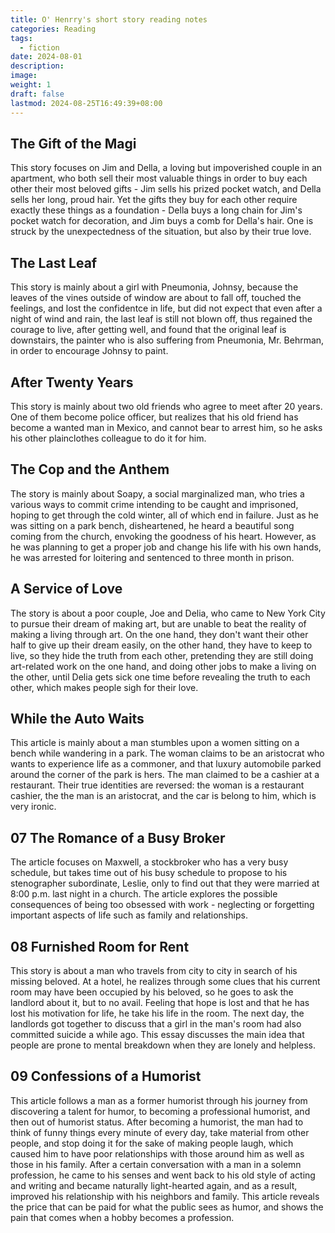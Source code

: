 ```yaml
---
title: O' Henrry's short story reading notes
categories: Reading
tags:
  - fiction
date: 2024-08-01
description: 
image: 
weight: 1
draft: false
lastmod: 2024-08-25T16:49:39+08:00
---
```

## The Gift of the Magi

This story focuses on Jim and Della, a loving but impoverished couple in an apartment, who both sell their most valuable things in order to buy each other their most beloved gifts - Jim sells his prized pocket watch, and Della sells her long, proud hair. Yet the gifts they buy for each other require exactly these things as a foundation - Della buys a long chain for Jim's pocket watch for decoration, and Jim buys a comb for Della's hair. One is struck by the unexpectedness of the situation, but also by their true love.

## The Last Leaf

This story is mainly about a girl with Pneumonia, Johnsy, because the leaves of the vines outside of window are about to fall off, touched the feelings, and lost the confidentce in life, but did not expect that even after a night of wind and rain, the last leaf is still not blown off, thus regained the courage to live, after getting well, and found that the original leaf is downstairs, the painter who is also suffering from Pneumonia, Mr. Behrman, in order to encourage Johnsy to paint.

## After Twenty Years

This story is mainly about two old friends who agree to meet after 20 years. One of them become police officer, but realizes that his old friend has become a wanted man in Mexico, and cannot bear to arrest him, so he asks his other plainclothes colleague to do it for him.

## The Cop and the Anthem

The story is mainly about Soapy, a social marginalized man, who tries a various ways to commit crime intending to be caught and imprisoned, hoping to get through the cold winter, all of which end in failure. Just as he was sitting on a park bench, disheartened, he heard a beautiful song coming from the church, envoking the goodness of his heart. However, as he was planning to get a proper job and change his life with his own hands, he was arrested for loitering and sentenced to three month in prison.

## A Service of Love

The story is about a poor couple, Joe and Delia, who came to New York City to pursue their dream of making art, but are unable to beat the reality of making a living through art. On the one hand, they don't want their other half to give up their dream easily, on the other hand, they have to keep to live, so they hide the truth from each other, pretending they are still doing art-related work on the one hand, and doing other jobs to make a living on the other, until Delia gets sick one time before revealing the truth to each other, which makes people sigh for their love.

## While the Auto Waits

This article is mainly about a man stumbles upon a women sitting on a bench while wandering in a park. The woman claims to be an aristocrat who wants to experience life as a commoner, and that luxury automobile parked around the corner of the park is hers. The man claimed to be a cashier at a restaurant. Their true identities are reversed: the woman is a restaurant cashier, the the man is an aristocrat, and the car is belong to him, which is very ironic. 

## 07 The Romance of a Busy Broker

The article focuses on Maxwell, a stockbroker who has a very busy schedule, but takes time out of his busy schedule to propose to his stenographer subordinate, Leslie, only to find out that they were married at 8:00 p.m. last night in a church. The article explores the possible consequences of being too obsessed with work - neglecting or forgetting important aspects of life such as family and relationships.

## 08 Furnished Room for Rent

This story is about a man who travels from city to city in search of his missing beloved. At a hotel, he realizes through some clues that his current room may have been occupied by his beloved, so he goes to ask the landlord about it, but to no avail. Feeling that hope is lost and that he has lost his motivation for life, he take his life in the room. The next day, the landlords got together to discuss that a girl in the man's room had also committed suicide a while ago. This essay discusses the main idea that people are prone to mental breakdown when they are lonely and helpless.

## 09 Confessions of  a Humorist

This article follows a man as a former humorist through his journey from discovering a talent for humor, to becoming a professional humorist, and then out of humorist status. After becoming a humorist, the man had to think of funny things every minute of every day, take material from other people, and stop doing it for the sake of making people laugh, which caused him to have poor relationships with those around him as well as those in his family. After a certain conversation with a man in a solemn profession, he came to his senses and went back to his old style of acting and writing and became naturally light-hearted again, and as a result, improved his relationship with his neighbors and family. This article reveals the price that can be paid for what the public sees as humor, and shows the pain that comes when a hobby becomes a profession.
